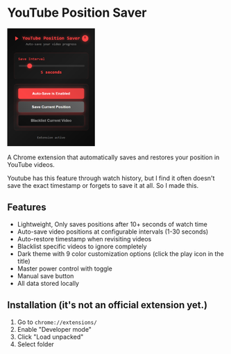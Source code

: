 # YouTube Position Saver

<img src="youtubePositionSaver.png" alt="YouTube Position Saver" width="40%">

A Chrome extension that automatically saves and restores your position in YouTube videos.

Youtube has this feature through watch history, but I find it often doesn't save the exact timestamp or forgets to save it at all. So I made this.

## Features

- Lightweight, Only saves positions after 10+ seconds of watch time
- Auto-save video positions at configurable intervals (1-30 seconds)
- Auto-restore timestamp when revisiting videos
- Blacklist specific videos to ignore completely
- Dark theme with 9 color customization options (click the play icon in the title)
- Master power control with toggle
- Manual save button
- All data stored locally

## Installation (it's not an official extension yet.)

1. Go to `chrome://extensions/`
2. Enable "Developer mode"
3. Click "Load unpacked"
4. Select folder